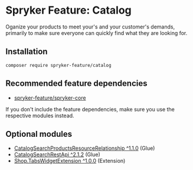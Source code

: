 # Spryker Feature: Catalog

Oganize your products to meet your's and your customer's demands, primarily to make sure everyone can quickly find what they are looking for.

## Installation

```
composer require spryker-feature/catalog
```

## Recommended feature dependencies
- [spryker-feature/spryker-core](https://github.com/spryker-feature/spryker-core)

If you don't include the feature dependencies, make sure you use the respective modules instead.

## Optional modules
- [CatalogSearchProductsResourceRelationship ^1.1.0](https://github.com/spryker/catalog-search-products-resource-relationship) (Glue)
- [CatalogSearchRestApi ^2.1.2](https://github.com/spryker/catalog-search-rest-api) (Glue)
- [Shop.TabsWidgetExtension ^1.0.0](https://github.com/spryker-shop/tabs-widget-extension) (Extension)
